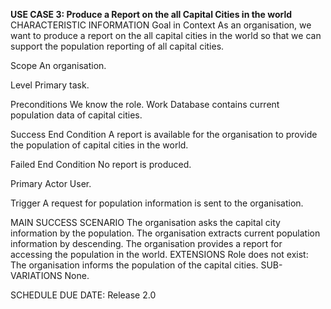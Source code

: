 **USE CASE 3: Produce a Report on the all Capital Cities in the world**
CHARACTERISTIC INFORMATION
Goal in Context
As an organisation, we want to produce a report on the all capital cities in the world so that we can support the population reporting of all capital cities.

Scope
An organisation.

Level
Primary task.

Preconditions
We know the role. Work Database contains current population data of capital cities.

Success End Condition
A report is available for the organisation to provide the population of capital cities in the world.

Failed End Condition
No report is produced.

Primary Actor
User.

Trigger
A request for population information is sent to the organisation.

MAIN SUCCESS SCENARIO
The organisation asks the capital city information by the population. 
The organisation extracts current population information by descending. 
The organisation provides a report for accessing the population in the world.
EXTENSIONS
Role does not exist:
The organisation informs the population of the capital cities.
SUB-VARIATIONS
None.

SCHEDULE
DUE DATE: Release 2.0